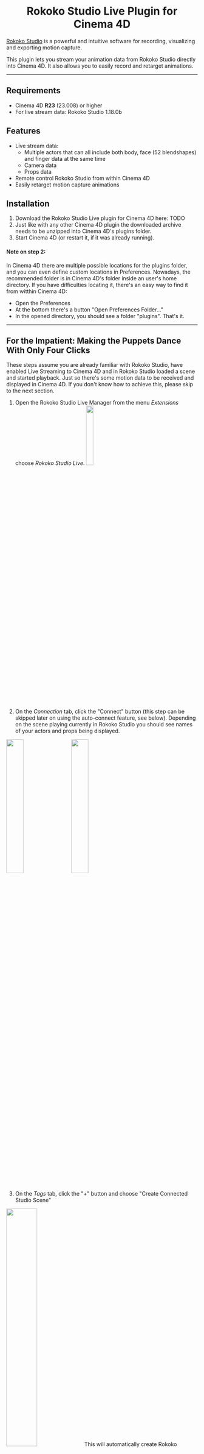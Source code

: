<h1 align="center">Rokoko Studio Live Plugin for Cinema 4D</h1>

[Rokoko Studio](https://www.rokoko.com/en/products/studio) is a powerful and intuitive software for recording, visualizing and exporting motion capture.

This plugin lets you stream your animation data from Rokoko Studio directly into Cinema 4D. It also allows you to easily record and retarget animations.

---

## Requirements
- Cinema 4D **R23** (23.008) or higher
- For live stream data: Rokoko Studio 1.18.0b

## Features
- Live stream data:
    - Multiple actors that can all include both body, face (52 blendshapes) and finger data at the same time
    - Camera data
    - Props data
- Remote control Rokoko Studio from within Cinema 4D
- Easily retarget motion capture animations

## Installation
1. Download the Rokoko Studio Live plugin for Cinema 4D here: TODO
2. Just like with any other Cinema 4D plugin the downloaded archive needs to be unzipped into Cinema 4D's plugins folder.
3. Start Cinema 4D (or restart it, if it was already running).

#### Note on step 2:
In Cinema 4D there are multiple possible locations for the plugins folder, and you can even define custom locations in Preferences. Nowadays, the recommended folder is in Cinema 4D's folder inside an user's home directory. If you have difficulties locating it, there's an easy way to find it from witthin Cinema 4D:
- Open the Preferences
- At the bottom there's a button "Open Preferences Folder..."
- In the opened directory, you should see a folder "plugins". That's it.

---

## For the Impatient: Making the Puppets Dance With Only Four Clicks
These steps assume you are already familiar with Rokoko Studio, have enabled Live Streaming to Cinema 4D and in Rokoko Studio loaded a scene and started playback. Just so there's some motion data to be received and displayed in Cinema 4D. If you don't know how to achieve this, please skip to the next section.

1. Open the Rokoko Studio Live Manager from the menu _Extensions_ choose _Rokoko Studio Live_.
   <img src="https://user-images.githubusercontent.com/73877880/98574796-a905f980-22b8-11eb-9e32-6219ea0a64db.png" width="20%"/>

2. On the *Connection* tab, click the "Connect" button (this step can be skipped later on using the auto-connect feature, see below). Depending on the scene playing currently in Rokoko Studio you should see names of your actors and props being displayed.

  <img src="https://user-images.githubusercontent.com/73877880/98575236-36494e00-22b9-11eb-8778-087e81d28199.png" width="30%"/> &nbsp;&nbsp;&nbsp; <img src="https://user-images.githubusercontent.com/73877880/98575260-3f3a1f80-22b9-11eb-8f00-2ffe2d5392b5.png" width="30%"/>

3. On the *Tags* tab, click the "+" button and choose "Create Connected Studio Scene"
  <img src="https://user-images.githubusercontent.com/73877880/98576843-698cdc80-22bb-11eb-8cfe-e4e2b69891a1.png" width="40%"/>
  This will automatically create Rokoko Newton characters for actors and Null objects for props as needed for the Live stream received from Rokoko Studio.
  <img src="https://user-images.githubusercontent.com/73877880/98577107-c38da200-22bb-11eb-836c-13b5925d2eb2.png"/>

4. On the *Player* tab click "Start Player". Done.
  <img src="https://user-images.githubusercontent.com/73877880/98577256-f768c780-22bb-11eb-8f5e-336aff21c74d.png"/>

Now, that maybe your immediate appetite for results is satisfied, lets take a look at what we just did exactly and what other options you have when working with Rokoko Studio Live.


## Introduction

### Plugin Components
The Rokoko Studio Live plugin consists of two main components: Rokoko Studio Live Manager and Rokoko Tag.

#### Rokoko Studio Live Manager
The Rokoko Studio Live Manager is basically your central point to control almost everything Rokoko Studio Live related, that's going on in your scene.
<img src="https://user-images.githubusercontent.com/73877880/98577899-e40a2c00-22bc-11eb-9eef-aa2dd112c751.png" width="60%"/>

#### Rokoko Tag
The Rokoko Tag can be assigned to arbitrary objects and it will, depending on the type of object its assigned to, take the role of either an actor, an actor's face or a prop. It will basically be the connection between Rokoko Studio's motion data and the actual objects in Cinema 4D's scene.

<img src="https://user-images.githubusercontent.com/73877880/98578165-4531ff80-22bd-11eb-91e7-211933c968cf.png"/> &nbsp;&nbsp;&nbsp;
<img src="https://user-images.githubusercontent.com/73877880/98577975-fedca080-22bc-11eb-8bed-93be1ee18231.png"/>

### A few Terms, we Should Agree on
- "Studio" will be used synonymously with "Rokoko Studio", it does _not_ refer to the Studio Version of Cinema 4D, which was available for previous versions of Cinema 4D.
- "Rokoko Manager" or "Manager": These will be short forms, when talking about the Rokoko Studio Live Manager dialog.
- "Tag": If not further specified, the term Tag will always refer to the Rokoko Tag.
- "Stream" or "Live Data": Hereby the data transmitted by Studio is referenced, regardless of being actual live data (from a SmartSuit for example) or a previously recorded scene, that's played back by Rokoko Studio.
- "Clip": Basically a reference to a file storing a Stream previously received from Rokoko Studio.

### Overview of Rokoko Studio Live Manager
The Manager has six tabs dedicated to certain tasks or purposes.
- Connection
  - Connect to or disconnect from Rokoko Studio
  - Edit connection settings
- Global Clips and Project Clips
  - Basically libraries of previously recorded motion data clips. More on this later.
- Tags
  - Probably the most important tab (together with the Player)
  - Lists all Rokoko Tags contained in the current scene together with the object they are assigned to, as well as means to select the data used by a tag.
  - Here one can also quickly add premade Rokoko Newton characters to a scene or even replicate an entire scene currently received from Studio in a single click.
- Player
  - Here you can start/stop playback of motion data
  - Review incoming data
  - Record and bake incoming motion data
- Command API
  - Provides means to remote control certain tasks in Rokoko Studio.

### Overview of Rokoko Tag
When being assigned to an object, the Rokoko Tag will try to automatically detect its type. One can still change the type later, though it can only be changed to types suitable for the object it is assigned to.

When the tag is assigned to...
- a Joint or an arbitrary object with a Joint as _first_ child, the tag will assume to be of type Actor.
- an Object which carries a PoseMorph tag, the tag will assume to be of type Face.
- any other object, it will assume to be of type Prop.

Note: As also joints or objects with PoseMorph tags could be used as Props, you can always change the type of the tag to Prop.

Depending on its type the Rokoko Tag offers a bunch of options grouped into four tabs.
- Tag Properties: The main group, where you can select the data assigned to this tag.
- Control: Here are means to play the assigned data, have a character return tto T-Pose or bake motion data into keyframes.
- Mapping: This tab is only available for tags of type Actor or Face. It offers means to auto-detect, map/retarget and manually change joints and face poses, to store and fine tune the T-Pose and also manage (store and apply) presets of thew mapping tables.
- Info: Displays some meta data of an actor, face or prop (for example its name and color). A possible use-case could be to setup an Xpresso tag to automatically have a label with the name of an actor.


## Establishing a Connection
In order to receive motion data from Studio, both sides (Studio and C4D) need to be configured correctly. No worries, both sides are actually properly configured by default. A change of the defaults is only needed, if for example the preconfigured port (14043) is already in use for something different on your system.

### Enabling Rokoko Studio Live in Rokoko Studio
- In Rokoko Studio go to settings and click on **Studio Live** in the dropdown menu and enable the Cinema 4D data stream. You can customize the streaming address and port by clicking the cogwheel icon at the top left.

  <img src="https://user-images.githubusercontent.com/73877880/98578673-f042b900-22bd-11eb-9d9b-1fce247d667d.png" height="500" /> &nbsp;&nbsp;&nbsp;
  <img src="https://user-images.githubusercontent.com/73877880/98578703-f9cc2100-22bd-11eb-879e-db48a64b0e3d.png"/>

### Receiving the Data in Cinema 4D
- Open the Rokoko Studio Live Manager from the *Extensions* menu. There are six tabs of which the leftmost one is the "Connection" tab. It should be open by default. As long as the default port (14043) is fine for you and you didn't change it in Studio, all you need to do is press the "Connect" button.

  <img src="https://user-images.githubusercontent.com/73877880/98574796-a905f980-22b8-11eb-9e32-6219ea0a64db.png"/> &nbsp;&nbsp;&nbsp;
  <img src="https://user-images.githubusercontent.com/73877880/98575236-36494e00-22b9-11eb-8778-087e81d28199.png"/> &nbsp;&nbsp;&nbsp;
  <img src="https://user-images.githubusercontent.com/73877880/98575260-3f3a1f80-22b9-11eb-8f00-2ffe2d5392b5.png"/>

#### Connection Status
The status of the connection is displayed as a coloured dot nect to the connect button as well as in the upper right corner of the Manager.
There are four different states:

- Red: Rokoko Studio Live is _not_ connected
  <img src="https://user-images.githubusercontent.com/73877880/98579057-66dfb680-22be-11eb-9525-f4f2aca6f8ba.png"/>

- Green: Rokoko Studio Live is connected and the stream was properly detected
  <img src="https://user-images.githubusercontent.com/73877880/98579106-73fca580-22be-11eb-9a33-667c39b57f81.png"/>

- Orange: Rokoko Studio Live has opened a connection, but has not been able to detect a stream. This may have a bunch of reasons:
  - Rokoko Studio is not running
  - Rokoko Studio is running, but Rokoko Studio Live has not been enabled
  - Rokoko Studio is running and has Rokoko Studio Live enabled, but it is using a different port number, than is used inside Cinema 4D.
  <img src="https://user-images.githubusercontent.com/73877880/98579245-a1e1ea00-22be-11eb-8279-64d6550287ca.png"/>

- Grey: There is no connection to Rokoko Studio, but clips are being played inside Cinema 4D. More on this later.
  <img src="https://user-images.githubusercontent.com/73877880/98579288-b32af680-22be-11eb-8fae-6e7df9bb60c7.png"/>

#### Changing the Port Number
In order to edit the connection settings, Rokoko Studio Live needs to be disconnected (red dot). Clicking the "..." button left of the connection offers an "Edit..." option.
  <img src="https://user-images.githubusercontent.com/73877880/98579501-07ce7180-22bf-11eb-8c7d-5be9da634cf9.png"/> &nbsp;&nbsp;&nbsp;
  <img src="https://user-images.githubusercontent.com/73877880/98579449-f8e7bf00-22be-11eb-9395-940d7c55e705.png"/>

#### Auto Connect
The checkbox left of the "Connect" button enables the Auto Connect feature. If set, Cinema 4D will automatically open this connection when starting up. No worries, it's not doing much and should hurt any other work you are doing in Cinema 4D.


## Preparing a Custom Character for Streaming
While Rokoko Studio Live for Cinema 4D comes with a set of Rokoko Newton characters, it can of course be used with arbitrary characters.

### Make sure a custom character model is ready for Studio Live
The character in Cinema 4D has to be in T-pose and should be placed at the origin:

  <img src="TODO" height="450"/>

Also it is advised, though not absolutely necessary, to have the hip joint parented by another object. While this may be an arbitrary object, either a Null object or another joint object is recommended.

**For SmartGloves:** Make sure that the character's hands and fingers are posed as close as possible to the following pose to get the best
possible retargeting of finger animation. All fingers should be straight and the thumb should be rotated 45 degrees away from the other fingers.

  <img src="TODO"/>

## Streaming Motion Data

### General Workflow
1. Assign a Rokoko Tag to the character rig or object (for props) to be driven by Rokoko Studio Live (one can also simply create premade Rokoko Newton characters from the "Tags" tab in Rokoko Manager).
2. For characters or faces properly prepare the rig (establish a mapping of joints or face poses and store the T-Pose)
3. Select the data to be used by this tag.
4. Start the Player to review everything is working as expected.
5. Start a new recording.
6. When done with the recording, decide what to do with the received data. Save it as a clip for later use or directly bake it into keyframes.

### Streaming Motion Data

- After establishing a connection to Studio as described above, go to the "Tags" tab in Rokoko Manager.
- If not already done so, either...
  - prepare your custom rig by assigning a Rokoko Tag to its root object (more details on this below)
  - or press the "+" buttton in the top-left of the Tags tab to insert a default characters into your scene.
- On the "Tags" tab you should now find all Rokoko Tags listed.
- Fill all joint fields by pressing “Auto Detect Rig” and check if all joints are correctly filled in. One can correct falsely detected or missing joints simply by dragging the respecttive Joint from Object Manager into table.
- Ensure that the selected character is in T-Pose and then press “Set as T-Pose”

  <img src="TODO"/>

- Done! Your character now should be animated by the live data:

  <img src="TODO" height="500"/>


### Streaming Face and Prop Data
- This uses the exact same workflow as streaming character data
- Just apply a Rokoko Tag to the face mesh (the object that carries the PoseMorph tag) for face data or a prop object for prop data and then follow the steps above
- Done! Your face mesh or prop should now be animated by the live data

  <img src="TODO" height="400"/> &nbsp;&nbsp;&nbsp;
  <img src="TODO" height="400"/>

---

## Recording and Baking


---

## Rokoko Studio Live Manager in Detail

---

## Rokoko Tag in Detail

---

## Retargeting
Instead of directly driving a custom character with a Rokoko Tag as described above, one can also retarget motion using the new Character Definition and Solver tags new in Cinema 4D R23.

- Simply create a Newton character (or an entire Studio scene) via the "+" button in the upper left of the Tags tab in Rokoko Manager. You will find, that these characters already come with a preconfigured Character Definition tag.

  <img src="TODO"/>

- Now set up your a custom character and create a Character Definition tag as described in [Cinema 4D's documentation](https://help.maxon.net/r23/en-us/#html/TCHARACTERDEF.html).

  <img src="TODO"/>

- Finally also create a [Character Solver tag](https://help.maxon.net/r23/en-us/#html/TCHARACTERSOLVER.html%3FTocPath%3DCharacter%2520Menu%7CMotion%2520Retargeting%7CMotion%2520Solver%2520Tag%7C_____0) and drag in the two Character Definition tags (the one from Newton as Source and tthe one just created as Target)

  <img src="TODO"/>

- Done!

   [<img src="TODO" width="50%">](https://youtu.be/Od8Ecr70A4Q)

---

## Changelog

#### 1.0.TODO
- First version of Rokoko Studio Live for Cinema 4D
- Supported motion data: SmartsuitPro, SmartGloves, Face and Props
- Character animation and recording
- Face animation and recording
- Studio Command API support

